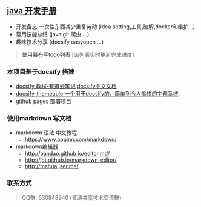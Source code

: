 ## [java 开发手册](/)

* 开发备忘,一次性东西减少重复劳动 (idea setting,工具,破解,docker和维护...)
* 常用技能总结 (java git 爬虫 ...)
* 趣味技术分享 (docsify easyopen ...)
> [使用幕布写todo列表](https://mubu.com/doc/1gncEoM4Xo) [该列表实时更新完成进度]

### 本项目基于docsify 搭建

* [docsify 教程-有道云笔记](http://note.youdao.com/noteshare?id=b0ca41d567d3fb5eed648125119b3ad1&sub=DFBFB1BBA9A342FEB3F37F5D3FCCF185)  [docsify中文文档](https://docsify.js.org/#/zh-cn/quickstart)
* [docsify-themeable 一个用于docsify的，简单到令人愉悦的主题系统](https://jhildenbiddle.github.io/docsify-themeable).
* [github pages 部署项目](https://docsify.js.org/#/zh-cn/deploy?id=%E9%83%A8%E7%BD%B2)

### 使用markdown 写文档
* markdown 语法 中文教程
   * https://www.appinn.com/markdown/
* markdown编辑器
   * http://pandao.github.io/editor.md/  
   * http://jbt.github.io/markdown-editor/
   * http://mahua.jser.me/

### 联系方式
> QQ群: 630848940 (资源共享技术交流群)